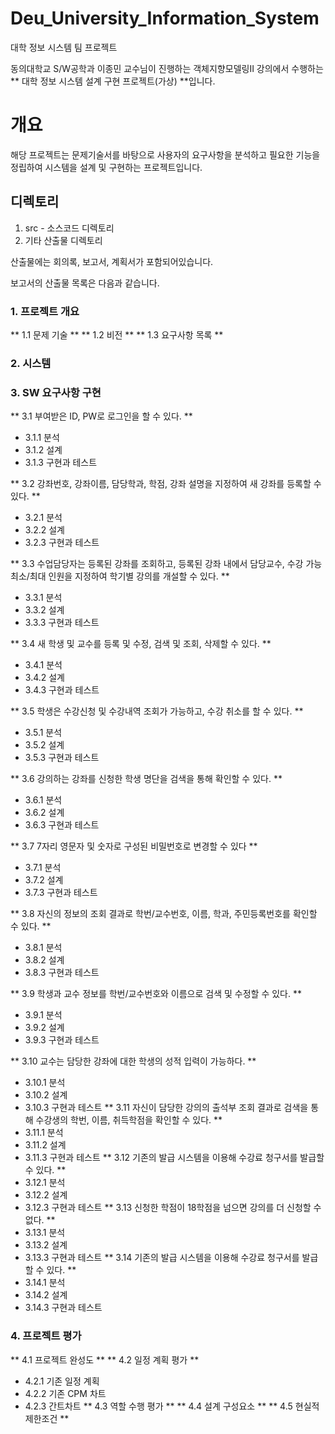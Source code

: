 # Deu_University_Information_System
대학 정보 시스템 팀 프로젝트

동의대학교 S/W공학과 이종민 교수님이 진행하는 객체지향모델링II 강의에서
수행하는 ** 대학 정보 시스템 설계 구현 프로젝트(가상) **입니다.

# 개요

해당 프로젝트는 문제기술서를 바탕으로 사용자의 요구사항을 분석하고 
필요한 기능을 정립하여 시스템을 설계 및 구현하는 프로젝트입니다.


## 디렉토리

1. src - 소스코드 디렉토리
2. 기타 산출물 디렉토리

산출물에는 회의록, 보고서, 계획서가 포함되어있습니다.

보고서의 산출물 목록은 다음과 같습니다.

### 1. 프로젝트 개요
  ** 1.1 문제 기술 **
  ** 1.2 비전 **
  ** 1.3 요구사항 목록 **

### 2. 시스템

### 3. SW 요구사항 구현
** 3.1 부여받은 ID, PW로 로그인을 할 수 있다. **
   - 3.1.1 분석
   - 3.1.2 설계
   - 3.1.3 구현과 테스트

** 3.2 강좌번호, 강좌이름, 담당학과, 학점, 강좌 설명을 지정하여 새 강좌를 등록할 수 있다. **
   - 3.2.1 분석
   - 3.2.2 설계
   - 3.2.3 구현과 테스트

** 3.3 수업담당자는 등록된 강좌를 조회하고, 등록된 강좌 내에서 담당교수, 수강 가능 최소/최대 인원을 지정하여 학기별 강의를 개설할 수 있다. **
   - 3.3.1 분석
   - 3.3.2 설계
   - 3.3.3 구현과 테스트

** 3.4 새 학생 및 교수를 등록 및 수정, 검색 및 조회, 삭제할 수 있다. **
   - 3.4.1 분석
   - 3.4.2 설계
   - 3.4.3 구현과 테스트

** 3.5 학생은 수강신청 및 수강내역 조회가 가능하고, 수강 취소를 할 수 있다. **
   - 3.5.1 분석
   - 3.5.2 설계
   - 3.5.3 구현과 테스트

** 3.6 강의하는 강좌를 신청한 학생 명단을 검색을 통해 확인할 수 있다. **
   - 3.6.1 분석
   - 3.6.2 설계
   - 3.6.3 구현과 테스트

** 3.7 7자리 영문자 및 숫자로 구성된 비밀번호로 변경할 수 있다 **
   - 3.7.1 분석
   - 3.7.2 설계
   - 3.7.3 구현과 테스트

** 3.8 자신의 정보의 조회 결과로 학번/교수번호, 이름, 학과, 주민등록번호를 확인할 수 있다. **
   - 3.8.1 분석
   - 3.8.2 설계
   - 3.8.3 구현과 테스트

** 3.9 학생과 교수 정보를 학번/교수번호와 이름으로 검색 및 수정할 수 있다. **
   - 3.9.1 분석
   - 3.9.2 설계
   - 3.9.3 구현과 테스트

** 3.10 교수는 담당한 강좌에 대한 학생의 성적 입력이 가능하다. **
   - 3.10.1 분석
   - 3.10.2 설계
   - 3.10.3 구현과 테스트
** 3.11 자신이 담당한 강의의 출석부 조회 결과로 검색을 통해 수강생의 학번, 이름, 취득학점을 확인할 수 있다. **
   - 3.11.1 분석
   - 3.11.2 설계
   - 3.11.3 구현과 테스트
** 3.12 기존의 발급 시스템을 이용해 수강료 청구서를 발급할 수 있다. **
   - 3.12.1 분석
   - 3.12.2 설계
   - 3.12.3 구현과 테스트
** 3.13 신청한 학점이 18학점을 넘으면 강의를 더 신청할 수 없다. **
   - 3.13.1 분석
   - 3.13.2 설계
   - 3.13.3 구현과 테스트
** 3.14 기존의 발급 시스템을 이용해 수강료 청구서를 발급할 수 있다. **
   - 3.14.1 분석
   - 3.14.2 설계
   - 3.14.3 구현과 테스트


### 4. 프로젝트 평가
** 4.1 프로젝트 완성도 **
** 4.2 일정 계획 평가 **
   - 4.2.1 기존 일정 계획
   - 4.2.2 기존 CPM 차트
   - 4.2.3 간트차트
** 4.3 역할 수행 평가 **
** 4.4 설계 구성요소 **
** 4.5 현실적 제한조건 **
